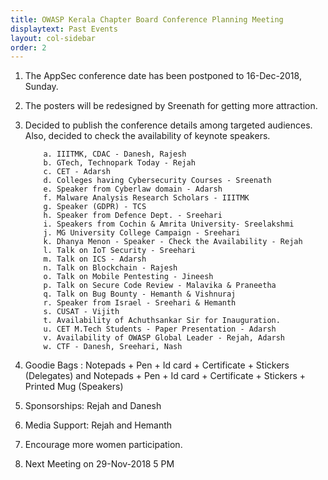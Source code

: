 ```yaml
---
title: OWASP Kerala Chapter Board Conference Planning Meeting
displaytext: Past Events
layout: col-sidebar
order: 2
---
```

1. The AppSec conference date has been postponed to 16-Dec-2018, Sunday.

2. The posters will be redesigned by Sreenath for getting more attraction.

3. Decided to publish the conference details among targeted audiences. Also, decided to check the availability of keynote speakers.

	       a. IIITMK, CDAC - Danesh, Rajesh
	       b. GTech, Technopark Today - Rejah
	       c. CET - Adarsh 
	       d. Colleges having Cybersecurity Courses - Sreenath
	       e. Speaker from Cyberlaw domain - Adarsh
	       f. Malware Analysis Research Scholars - IIITMK
	       g. Speaker (GDPR) - TCS
	       h. Speaker from Defence Dept. - Sreehari
	       i. Speakers from Cochin & Amrita University- Sreelakshmi
	       j. MG University College Campaign - Sreehari
	       k. Dhanya Menon - Speaker - Check the Availability - Rejah
	       l. Talk on IoT Security - Sreehari
	       m. Talk on ICS - Adarsh
	       n. Talk on Blockchain - Rajesh
	       o. Talk on Mobile Pentesting - Jineesh
	       p. Talk on Secure Code Review - Malavika & Praneetha
	       q. Talk on Bug Bounty - Hemanth & Vishnuraj
	       r. Speaker from Israel - Sreehari & Hemanth
	       s. CUSAT - Vijith
	       t. Availability of Achuthsankar Sir for Inauguration. 
	       u. CET M.Tech Students - Paper Presentation - Adarsh
	       v. Availability of OWASP Global Leader - Rejah, Adarsh
	       w. CTF - Danesh, Sreehari, Nash

4. Goodie Bags : Notepads + Pen + Id card + Certificate + Stickers (Delegates) and Notepads + Pen + Id card + Certificate + Stickers + Printed Mug (Speakers)

5. Sponsorships: Rejah and Danesh

6. Media Support: Rejah and Hemanth

7. Encourage more women participation.

8. Next Meeting on 29-Nov-2018 5 PM 